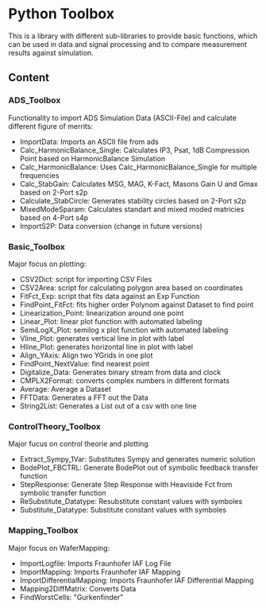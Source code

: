 # Python Toolbox

This is a library with different sub-libraries to provide basic functions, which can be used in data and signal processing and to compare measurement results against simulation.

## Content

### ADS_Toolbox
Functionality to import ADS Simulation Data (ASCII-File) and calculate different figure of merrits:

- ImportData: Imports an ASCII file from ads
- Calc_HarmonicBalance_Single: Calculates IP3, Psat, 1dB Compression Point based on HarmonicBalance Simulation
- Calc_HarmonicBalance: Uses Calc_HarmonicBalance_Single for multiple frequencies
- Calc_StabGain: Calculates MSG, MAG, K-Fact, Masons Gain U and Gmax based on 2-Port s2p
- Calculate_StabCircle: Generates stability circles based on 2-Port s2p
- MixedModeSparam: Calculates standart and mixed moded matricies based on 4-Port s4p
- ImportS2P: Data conversion (change in future versions)

### Basic_Toolbox
Major focus on plotting:

- CSV2Dict: script for importing CSV Files
- CSV2Area: script for calculating polygon area based on coordinates
- FitFct_Exp: script that fits data against an Exp Function
- FindPoint_FitFct: fits higher order Polynom against Dataset to find point
- Linearization_Point: linearization around one point
- Linear_Plot: linear plot function with automated labeling
- SemiLogX_Plot: semilog x plot function with automated labeling
- Vline_Plot: generates vertical line in plot with label
- Hline_Plot: generates horizontal line in plot with label
- Align_YAxis: Align two YGrids in one plot
- FindPoint_NextValue: find nearest point
- Digitalize_Data: Generates binary stream from data and clock
- CMPLX2Format: converts complex numbers in different formats
- Average: Average a Dataset
- FFTData: Generates a FFT out the Data
- String2List: Generates a List out of a csv with one line

### ControlTheory_Toolbox
Major fucus on control theorie and plotting

 - Extract_Sympy_1Var: Substitutes Sympy and generates numeric solution
 - BodePlot_FBCTRL: Generate BodePlot out of symbolic feedback transfer function
 - StepResponse: Generate Step Response with Heaviside Fct from symbolic transfer function
 - ReSubstitute_Datatype: Resubstitute constant values with symboles
 - Substitute_Datatype: Substitute constant values with symboles

### Mapping_Toolbox
Major focus on WaferMapping:

- ImportLogfile: Imports Fraunhofer IAF Log File
- ImportMapping: Imports Fraunhofer IAF Mapping
- ImportDifferentialMapping: Imports Fraunhofer IAF Differential Mapping
- Mapping2DiffMatrix: Converts Data
- FindWorstCells: "Gurkenfinder"